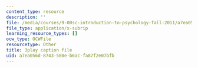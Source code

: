 ```yaml
---
content_type: resource
description: ''
file: /media/courses/9-00sc-introduction-to-psychology-fall-2011/a7ea056d8743580eb6acfa87f2e07bfb_QvK6YdFKMY8.vtt
file_type: application/x-subrip
learning_resource_types: []
ocw_type: OCWFile
resourcetype: Other
title: 3play caption file
uid: a7ea056d-8743-580e-b6ac-fa87f2e07bfb
---
```

